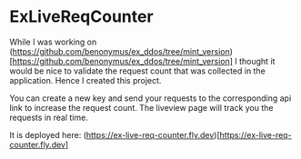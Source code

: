 # ExLiveReqCounter

While I was working on (https://github.com/benonymus/ex_ddos/tree/mint_version)[https://github.com/benonymus/ex_ddos/tree/mint_version] I thought it would be nice to validate the request count that was collected in the application.
Hence I created this project.

You can create a new key and send your requests to the corresponding api link to increase the request count. The liveview page will track you the requests in real time.

It is deployed here: (https://ex-live-req-counter.fly.dev)[https://ex-live-req-counter.fly.dev]
